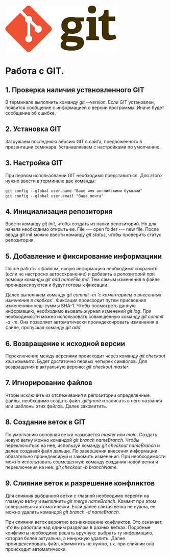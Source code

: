 ![logo](гиткартинка.png)
# Работа с GIT.

## 1. Проверка наличия уствновленного GIT
В терминале выполнить команду *git --version*. Если GIT установлен, появится сообщение с информацией о версии программы. Иначе будет сообщение об ошибке.

## 2. Установка GIT
Загружаем последнюю версию GIT с сайта, предложенного в презентации семинара. Устанавливаем с настройками по умолчанию.

## 3. Настройка GIT
При первом использовании GIT необходимо представиться. Для этого нужно ввести в терминале две команды:
```
git config --global user.name "Ваше имя английскими буквами"
git config --global user.email "Ваша почта"
```

## 4. Инициализация репозитория
Ввести команду *git init*, чтобы создать из папки репозиторий. Но для начала необходимо открыть ее. File --- open folder --- new file.
После ввода git init можно ввести команду *git status*, чтобы проверить статус репозитория.

## 5. Добавление и фиксирование информациии
После работы с файлом, новую информацию необходимо сохранить (если не настроено автосохранение) и добавить в репозиторий при помощи команды *git add nameFile.md*. Тем самым изменения в файле проиндексируются и будут готовы к фиксации.

Далее выполняем команду *git commit -m 'с коментарием о внесенных изменения в скобках'*. Фиксация происходит путем присвоения изменениям хеш-суммы SHA-1. Чтобы посмотреть данную информацию, необходимо вызвать журнал изменений *git log*.
При необходимости можно использовать совмещенную команду *git commit -a -m*. Она позволяет автоматически проиндексировать изменения в файле, пропуская команду *git add*.
## 6. Возвращение к исходной версии
Переключение между версиями происходит через команду *git checkout хэш коммита*. Будет достаточно первых четырех символов. Для возвращения в актуальную версию: *git checkout master*.
## 7. Игнорирование файлов
Чтобы исключить из отслеживания в репозитории определенные файлы, необходимо создать файл *.gitignore* и записать в него названия или шаблоны этих файлов. Далее закомитить.
## 8. Создание веток в GIT
По умолчанию основная ветка называется *master* или *main*. Создать новую ветку можно командой *git branch nameBranch*. Чтобы переключиться на нее, используй команду *git checkout nameBranch* и далее создавай файл дальше. По завершении внесения информации обязательно проиндексируй и закомить изменения.
При необходимости можно использовать совмещенную команду создания новой ветки и переключения на нее: *git checkout -b branchName*.
## 9. Слияние веток и разрешение конфликтов
Для слияния выбранной ветки с главной необходимо перейти на главную ветку и выполнить *git merge nameBranch*. Коммит при этом совершаеься автоматически.
Если далее слитая ветка не нужна, ее можно удалить командой *git branch -d nameBranch*.

При слиянии веток вероятно возникновение конфликтов. Это означает, что вы работали над одним разделом в разных ветках. Подобные конфликты необходимо решать вручную: выбрать ту информацию, которая более актуальна, а ненужную удалить. Далее проиндексировать файл, коммитить не нужно, т.к. при слиянии она происходит автоматически. 
